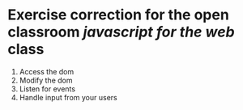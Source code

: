 # Exercise correction for the open classroom _javascript for the web_ class

1. Access the dom
2. Modify the dom
3. Listen for events
4. Handle input from your users

